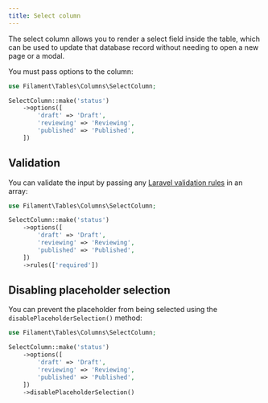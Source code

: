 ```yaml
---
title: Select column
---
```


The select column allows you to render a select field inside the table, which can be used to update that database record without needing to open a new page or a modal.

You must pass options to the column:

```php
use Filament\Tables\Columns\SelectColumn;

SelectColumn::make('status')
    ->options([
        'draft' => 'Draft',
        'reviewing' => 'Reviewing',
        'published' => 'Published',
    ])
```

## Validation

You can validate the input by passing any [Laravel validation rules](https://laravel.com/docs/validation#available-validation-rules) in an array:

```php
use Filament\Tables\Columns\SelectColumn;

SelectColumn::make('status')
    ->options([
        'draft' => 'Draft',
        'reviewing' => 'Reviewing',
        'published' => 'Published',
    ])
    ->rules(['required'])
```

## Disabling placeholder selection

You can prevent the placeholder from being selected using the `disablePlaceholderSelection()` method:

```php
use Filament\Tables\Columns\SelectColumn;

SelectColumn::make('status')
    ->options([
        'draft' => 'Draft',
        'reviewing' => 'Reviewing',
        'published' => 'Published',
    ])
    ->disablePlaceholderSelection()
```

